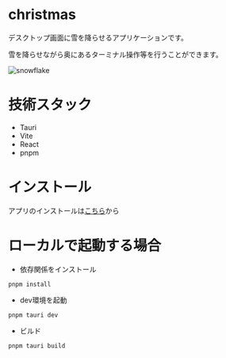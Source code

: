 # christmas

デスクトップ画面に雪を降らせるアプリケーションです。

雪を降らせながら奥にあるターミナル操作等を行うことができます。

![snowflake](https://github.com/user-attachments/assets/6caf3c89-5641-4722-a43d-57a1ab63b4fa)



# 技術スタック

- Tauri
- Vite
- React
- pnpm

# インストール

アプリのインストールは[こちら](https://github.com/maooz4426/christmas/releases/tag/app-v0.1.0)から


# ローカルで起動する場合

- 依存関係をインストール
```
pnpm install
```

- dev環境を起動
```
pnpm tauri dev
```

- ビルド
```
pnpm tauri build
```
